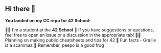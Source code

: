 ## Hi there 👋

**You landed on my CC repo for 42 School:**

🙋‍♀️ I'm a student at the **42 School**
🌈 If you have suggestions or questions, feel free to open an issue or a discussion in the appropriate tab!
👩‍💻 Planning on making public cheatsheets and tips for 42
🍿 Fun facts - Graille is a scammaz
🧙 Remember, peepo is a good frog
